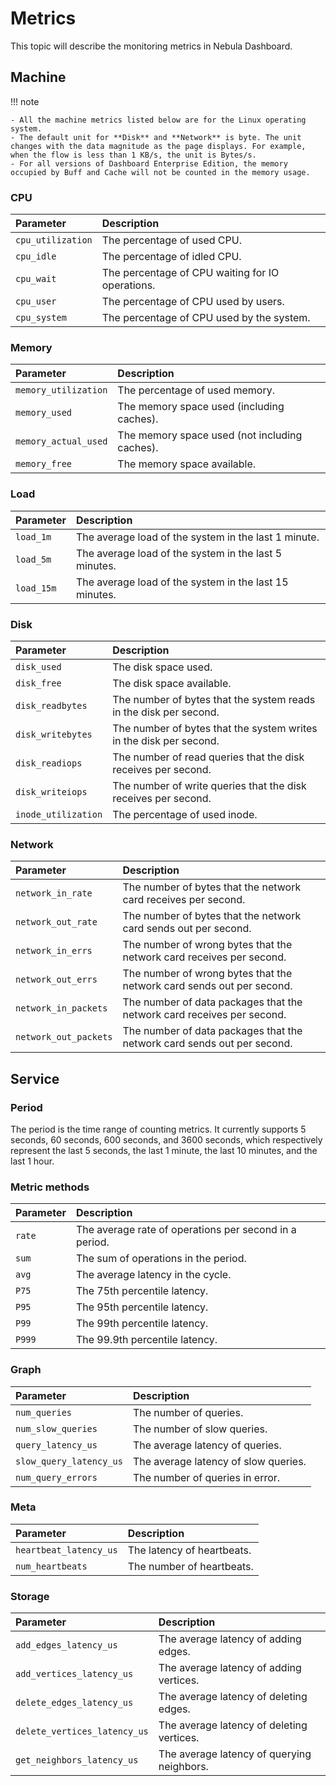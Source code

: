# Metrics

This topic will describe the monitoring metrics in Nebula Dashboard.

## Machine

!!! note

    - All the machine metrics listed below are for the Linux operating system.
    - The default unit for **Disk** and **Network** is byte. The unit changes with the data magnitude as the page displays. For example, when the flow is less than 1 KB/s, the unit is Bytes/s.
    - For all versions of Dashboard Enterprise Edition, the memory occupied by Buff and Cache will not be counted in the memory usage.

### CPU

|Parameter|Description|
|:---|:---|
|`cpu_utilization`| The percentage of used CPU. |
|`cpu_idle`| The percentage of idled CPU. |
|`cpu_wait`| The percentage of CPU waiting for IO operations. |
|`cpu_user`| The percentage of CPU used by users. |
|`cpu_system`| The percentage of CPU used by the system. |

### Memory

|Parameter| Description|
|:---|:---|
|`memory_utilization`| The percentage of used memory. |
|`memory_used`| The memory space used (including caches). |
|`memory_actual_used`| The memory space used (not including caches). |
|`memory_free`| The memory space available. |

### Load

|Parameter| Description|
|:---|:---|
|`load_1m`| The average load of the system in the last 1 minute. |
|`load_5m`| The average load of the system in the last 5 minutes. |
|`load_15m`| The average load of the system in the last 15 minutes. |

### Disk

|Parameter| Description|
|:---|:---|
|`disk_used`| The disk space used. |
|`disk_free`| The disk space available. |
|`disk_readbytes`| The number of bytes that the system reads in the disk per second. |
|`disk_writebytes`| The number of bytes that the system writes in the disk per second. |
|`disk_readiops`| The number of read queries that the disk receives per second. |
|`disk_writeiops`| The number of write queries that the disk receives per second. |
|`inode_utilization`| The percentage of used inode. |

### Network

|Parameter| Description|
|:---|:---|
|`network_in_rate`| The number of bytes that the network card receives per second. |
|`network_out_rate`| The number of bytes that the network card sends out per second. |
|`network_in_errs`| The number of wrong bytes that the network card receives per second. |
|`network_out_errs`| The number of wrong bytes that the network card sends out per second. |
|`network_in_packets`| The number of data packages that the network card receives per second. |
|`network_out_packets`| The number of data packages that the network card sends out per second. |

## Service

### Period

The period is the time range of counting metrics. It currently supports 5 seconds, 60 seconds, 600 seconds, and 3600 seconds, which respectively represent the last 5 seconds, the last 1 minute, the last 10 minutes, and the last 1 hour.

### Metric methods

|Parameter|Description|
|:---|:---|
|`rate`| The average rate of operations per second in a period. |
|`sum`| The sum of operations in the period. |
|`avg`| The average latency in the cycle. |
|`P75`| The 75th percentile latency. |
|`P95`| The 95th percentile latency. |
|`P99`| The 99th percentile latency. |
|`P999`| The 99.9th percentile latency. |

### Graph

|Parameter| Description|
|:---|:---|
|`num_queries`| The number of queries. |
|`num_slow_queries`| The number of slow queries. |
|`query_latency_us`| The average latency of queries. |
|`slow_query_latency_us`| The average latency of slow queries. |
|`num_query_errors`| The number of queries in error. |

### Meta

|Parameter| Description|
|:---|:---|
|`heartbeat_latency_us`| The latency of heartbeats. |
|`num_heartbeats`| The number of heartbeats. |

### Storage

|Parameter| Description|
|:---|:---|
|`add_edges_latency_us`| The average latency of adding edges. |
|`add_vertices_latency_us`| The average latency of adding vertices. |
|`delete_edges_latency_us`| The average latency of deleting edges. |
|`delete_vertices_latency_us`| The average latency of deleting vertices. |
|`get_neighbors_latency_us`| The average latency of querying neighbors. |
